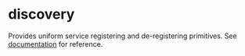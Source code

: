 # discovery

Provides uniform service registering and de-registering primitives. See [documentation](https://godoc.org/github.com/go-mixins/discovery) for reference.
